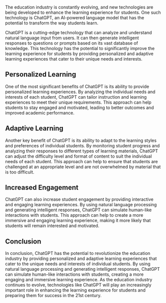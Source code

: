 
The education industry is constantly evolving, and new technologies are being developed to enhance the learning experience for students. One such technology is ChatGPT, an AI-powered language model that has the potential to transform the way students learn.

ChatGPT is a cutting-edge technology that can analyze and understand natural language input from users. It can then generate intelligent responses to questions or prompts based on its vast database of knowledge. This technology has the potential to significantly improve the learning experience for students by providing personalized and adaptive learning experiences that cater to their unique needs and interests.

Personalized Learning
---------------------

One of the most significant benefits of ChatGPT is its ability to provide personalized learning experiences. By analyzing the individual needs and interests of each student, ChatGPT can tailor instruction and learning experiences to meet their unique requirements. This approach can help students to stay engaged and motivated, leading to better outcomes and improved academic performance.

Adaptive Learning
-----------------

Another key benefit of ChatGPT is its ability to adapt to the learning styles and preferences of individual students. By monitoring student progress and analyzing their responses to different types of learning materials, ChatGPT can adjust the difficulty level and format of content to suit the individual needs of each student. This approach can help to ensure that students are challenged at an appropriate level and are not overwhelmed by material that is too difficult.

Increased Engagement
--------------------

ChatGPT can also increase student engagement by providing interactive and engaging learning experiences. By using natural language processing and generating intelligent responses, ChatGPT can simulate human-like interactions with students. This approach can help to create a more immersive and engaging learning experience, making it more likely that students will remain interested and motivated.

Conclusion
----------

In conclusion, ChatGPT has the potential to revolutionize the education industry by providing personalized and adaptive learning experiences that cater to the unique needs and interests of individual students. By using natural language processing and generating intelligent responses, ChatGPT can simulate human-like interactions with students, creating a more engaging and immersive learning experience. As the education industry continues to evolve, technologies like ChatGPT will play an increasingly important role in enhancing the learning experience for students and preparing them for success in the 21st century.

